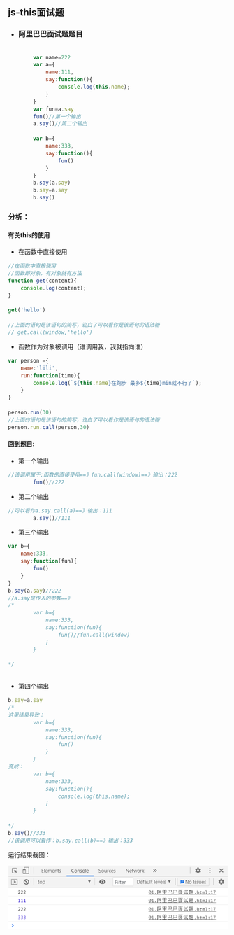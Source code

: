 ## js-this面试题

- ### 阿里巴巴面试题题目

```js

        var name=222
        var a={
            name:111,
            say:function(){
                console.log(this.name);
            }
        }
        var fun=a.say
        fun()//第一个输出
        a.say()//第二个输出

        var b={
            name:333,
            say:function(){
                fun()
            }
        }
        b.say(a.say)
        b.say=a.say
        b.say()
```

### 分析：
#### 有关this的使用

- 在函数中直接使用

```js
//在函数中直接使用
//函数即对象，有对象就有方法
function get(content){
    console.log(content);
}

get('hello')

//上面的语句是该语句的简写，说白了可以看作是该语句的语法糖
// get.call(window,'hello')

```

- 函数作为对象被调用（谁调用我，我就指向谁）

```js
var person ={
    name:'lili',
    run:function(time){
        console.log(`${this.name}在跑步 最多${time}min就不行了`);
    }
}

person.run(30)
//上面的语句是该语句的简写，说白了可以看作是该语句的语法糖
person.run.call(person,30)
```

#### 回到题目:

- 第一个输出

```js
//该调用属于:函数的直接使用==》fun.call(window)==》输出：222
        fun()//222
```

- 第二个输出

```js
//可以看作a.say.call(a)==》输出：111
        a.say()//111
```

- 第三个输出

```js
var b={
	name:333,
 	say:function(fun){
		fun()
	}
}
b.say(a.say)//222
//a.say是传入的参数==》
/*
        var b={
            name:333,
            say:function(fun){
                fun()//fun.call(window)
            }
        }
        
*/
      
```

- 第四个输出

```js
b.say=a.say
/*
这里结果导致：
		var b={
            name:333,
            say:function(fun){
                fun()
            }
        }
变成：
		var b={
            name:333, 
            say:function(){
                console.log(this.name);
            }
        }

*/
b.say()//333
//该调用可以看作：b.say.call(b)==》输出：333
```

运行结果截图：

![](..\2021-06-03\运行结果截图.PNG)
